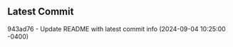 
## Latest Commit
943ad76 - Update README with latest commit info (2024-09-04 10:25:00 -0400) <Yunxi-Zhou>
